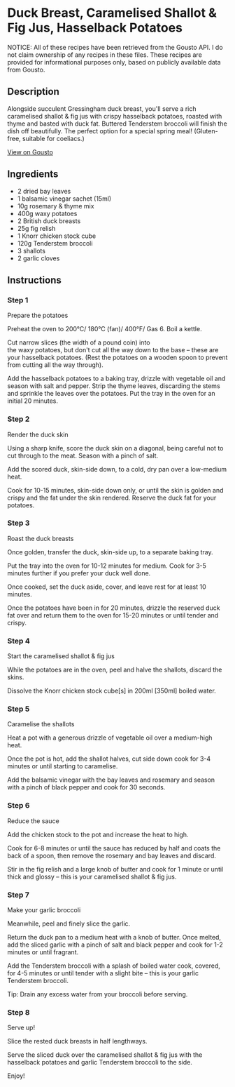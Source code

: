 # Duck Breast, Caramelised Shallot & Fig Jus, Hasselback Potatoes

NOTICE: All of these recipes have been retrieved from the Gousto API. I do not claim ownership of any recipes in these files. These recipes are provided for informational purposes only, based on publicly available data from Gousto.

## Description

Alongside succulent Gressingham duck breast, you'll serve a rich caramelised shallot & fig jus with crispy hasselback potatoes, roasted with thyme and basted with duck fat. Buttered Tenderstem broccoli will finish the dish off beautifully. The perfect option for a special spring meal! (Gluten-free, suitable for coeliacs.)

[View on Gousto](https://www.gousto.co.uk/recipes/cookbook/duck-breast-caramelised-shallot-fig-jus-hasselback-potatoes)

## Ingredients

- 2 dried bay leaves
- 1 balsamic vinegar sachet (15ml)
- 10g rosemary & thyme mix
- 400g waxy potatoes
- 2 British duck breasts
- 25g fig relish
- 1 Knorr chicken stock cube
- 120g Tenderstem broccoli
- 3 shallots
- 2 garlic cloves

## Instructions


### Step 1

Prepare the potatoes


Preheat the oven to 200°C/ 180°C (fan)/ 400°F/ Gas 6. Boil a kettle.


Cut narrow slices (the width of a pound coin) into the waxy potatoes, but don't cut all the way down to the base – these are your hasselback potatoes. (Rest the potatoes on a wooden spoon to prevent from cutting all the way through).


Add the hasselback potatoes to a baking tray, drizzle with vegetable oil and season with salt and pepper. Strip the thyme leaves, discarding the stems and sprinkle the leaves over the potatoes. Put the tray in the oven for an initial 20 minutes.


### Step 2

Render the duck skin


Using a sharp knife, score the duck skin on a diagonal, being careful not to cut through to the meat. Season with a pinch of salt.


Add the scored duck, skin-side down, to a cold, dry pan over a low-medium heat.


Cook for 10-15 minutes, skin-side down only, or until the skin is golden and crispy and the fat under the skin rendered. Reserve the duck fat for your potatoes.


### Step 3

Roast the duck breasts


Once golden, transfer the duck, skin-side up, to a separate baking tray.


Put the tray into the oven for 10-12 minutes for medium. Cook for 3-5 minutes further if you prefer your duck well done.


Once cooked, set the duck aside, cover, and leave rest for at least 10 minutes.


Once the potatoes have been in for 20 minutes, drizzle the reserved duck fat over and return them to the oven for 15-20 minutes or until tender and crispy.


### Step 4

Start the caramelised shallot &amp; fig jus


<span class="text-highlight">While the potatoes are in the oven, peel a</span>nd halve the shallots, discard the skins.


Dissolve the Knorr chicken stock cube<span class="text-danger">[s]</span> in 200ml <span class="text-danger">[350ml] </span>boiled water.


### Step 5

Caramelise the shallots


Heat a pot with a generous drizzle of vegetable oil over a medium-high heat.


Once the pot is hot, add the shallot halves, cut side down cook for 3-4 minutes or until starting to caramelise.


Add the balsamic vinegar with the bay leaves and rosemary and season with a pinch of black pepper and cook for 30 seconds.


### Step 6

Reduce the sauce


Add the chicken stock to the pot and increase the heat to high.


Cook for 6-8 minutes or until the sauce has reduced by half and coats the back of a spoon, then remove the rosemary and bay leaves and discard.


Stir in the fig relish and a large knob of butter and cook for 1 minute or until thick and glossy – this is your caramelised shallot &amp; fig jus.


### Step 7

Make your garlic broccoli


Meanwhile, peel and finely slice the garlic.


Return the duck pan to a medium heat with a knob of butter. Once melted, add the sliced garlic with a pinch of salt and black pepper and cook for 1-2 minutes or until fragrant.


Add the Tenderstem broccoli with a splash of boiled water cook, covered, for 4-5 minutes or until tender with a slight bite – this is your garlic Tenderstem broccoli.


Tip: Drain any excess water from your broccoli before serving.

### Step 8

Serve up!


Slice the rested duck breasts in half lengthways.


Serve the sliced duck over the caramelised shallot &amp; fig jus with the hasselback potatoes and garlic Tenderstem broccoli to the side.


Enjoy!

